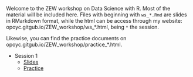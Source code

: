 Welcome to the ZEW workshop on Data Science with R. Most of the material will be included here. Files with beginning with `ws_*.Rmd` are slides in RMarkdown format, while the html can be access through my website: opoyc.gitgub.io/ZEW_workshop/ws_*.html, being `*` the session.

Likewise, you can find the practice documents on opoyc.gitgub.io/ZEW_workshop/practice_*.html.

- Session 1
  - [Slides](ws_1.html)
  - [Practice](practice_1.html)

